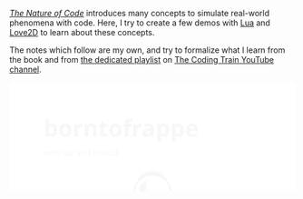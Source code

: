 [_The Nature of Code_](https://natureofcode.com/book/) introduces many concepts to simulate real-world phenomena with code. Here, I try to create a few demos with [Lua](https://www.lua.org/) and [Love2D](https://love2d.org/) to learn about these concepts.

The notes which follow are my own, and try to formalize what I learn from the book and from [the dedicated playlist](https://www.youtube.com/c/TheCodingTrain/playlists?view=50&sort=dd&shelf_id=9) on [The Coding Train YouTube channel](https://www.youtube.com/c/TheCodingTrain).

[![github.com/borntofrappe/the-nature-of-code](https://github.com/borntofrappe/the-nature-of-code/blob/master/banner.svg)](https://github.com/borntofrappe/the-nature-of-code)
